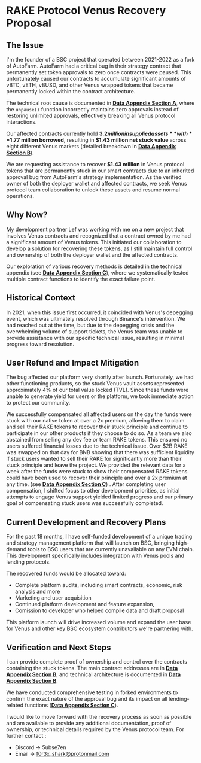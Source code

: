# RAKE Protocol Venus Recovery Proposal


## The Issue

I'm the founder of a BSC project that operated between 2021-2022 as a fork of AutoFarm. AutoFarm had a critical bug in their strategy contract that permanently set token approvals to zero once contracts were paused. This unfortunately caused our contracts to accumulate significant amounts of vBTC, vETH, vBUSD, and other Venus wrapped tokens that became permanently locked within the contract architecture.

The technical root cause is documented in **[Data Appendix Section A](./data_appendix.md#a-technical-root-cause)**, where the `unpause()` function incorrectly maintains zero approvals instead of restoring unlimited approvals, effectively breaking all Venus protocol interactions.

Our affected contracts currently hold **$3.2 million in supplied assets** with **$1.77 million borrowed**, resulting in **$1.43 million net stuck value** across eight different Venus markets 
(detailed breakdown in **[Data Appendix Section B](./data_appendix.md#b-affected-contract-details)**).

We are requesting assistance to recover **$1.43 million** in Venus protocol tokens that are permanently stuck in our smart contracts due to an inherited approval bug from AutoFarm's strategy implementation. As the verified owner of both the deployer wallet and affected contracts, we seek Venus protocol team collaboration to unlock these assets and resume normal operations.

## Why Now?

My development partner Lef was working with me on a new project that involves Venus contracts and recognized that a contract owned by me had a significant amount of Venus tokens. This initiated our collaboration to develop a solution for recovering these tokens, as I still maintain full control and ownership of both the deployer wallet and the affected contracts.

Our exploration of various recovery methods is detailed in the technical appendix (see **[Data Appendix Section C](./data_appendix.md#c-info-on-attempts-to-recover-funds)**), where we systematically tested multiple contract functions to identify the exact failure point.


## Historical Context

In 2021, when this issue first occurred, it coincided with Venus's depegging event, which was ultimately resolved through Binance's intervention. We had reached out at the time, but due to the depegging crisis and the overwhelming volume of support tickets, the Venus team was unable to provide assistance with our specific technical issue, resulting in minimal progress toward resolution.

## User Refund and Impact Mitigation

The bug affected our platform very shortly after launch. Fortunately, we had other functioning products, so the stuck Venus vault assets represented approximately 4% of our total value locked (TVL). Since these funds were unable to generate yield for users or the platform, we took immediate action to protect our community.

We successfully compensated all affected users on the day the funds were stuck with our native token at over a 2x premium, allowing them to claim and sell their RAKE tokens to recover their stuck principle   and continue to participate in our other products if they choose to do so.  As a team we also abstained from selling any dev fee or team RAKE tokens. This ensured no users suffered financial losses due to the technical issue. Over $2B RAKE was swapped on that day for BNB showing that there was sufficient liquidity if stuck users wanted to sell their RAKE for significantly more than their stuck principle and leave the project. We provided the relevant data for a week after the funds were stuck to show their compensated RAKE tokens could have been used to recover their principle and over a 2x premium at any time.  (see **[Data Appendix Section C](./data_appendix.md#table-2-complete-daily-trading-and-liquidity-data)**) .
After completing user compensation, I shifted focus to other development priorities, as initial attempts to engage Venus support yielded limited progress and our primary goal of compensating stuck users was successfully completed. 

## Current Development and Recovery Plans

For the past 18 months, I have self-funded development of a unique trading and strategy management platform that will launch on BSC, bringing high-demand tools to BSC users that are currently unavailable on any EVM chain. This development specifically includes integration with Venus pools and lending protocols.

The recovered funds would be allocated toward:

- Complete platform audits, including smart contracts, economic, risk analysis and more
- Marketing and user acquisition
- Continued platform development and feature expansion,
- Comission to developer who helped compile data and draft proposal

This platform launch will drive increased volume and expand the user base for Venus and other key BSC ecosystem contributors we're partnering with.

## Verification and Next Steps

I can provide complete proof of ownership and control over the contracts containing the stuck tokens. The main contract addresses are in **[Data Appendix Section B](./data_appendix.md#b-affected-contract-details)**, and technical architecture is documented in **[Data Appendix Section B](./data_appendix.md#b-affected-contract-details)**.

We have conducted comprehensive testing in forked environments to confirm the exact nature of the approval bug and its impact on all lending-related functions (**[Data Appendix Section C](./data_appendix.md#c-info-on-attempts-to-recover-funds)**).

I would like to move forward with the recovery process as soon as possible and am available to provide any additional documentation, proof of ownership, or technical details required by the Venus protocol team.
For further contact :

- Discord -> 5ubse7en
- Email -> f0r3x_shark@protonmail.com

